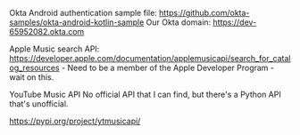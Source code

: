 Okta Android authentication sample file:  https://github.com/okta-samples/okta-android-kotlin-sample
Our Okta domain:  https://dev-65952082.okta.com


Apple Music search API:  https://developer.apple.com/documentation/applemusicapi/search_for_catalog_resources - Need to be a member of the Apple Developer Program - wait on this.

YouTube Music API
  No official API that I can find, but there's a Python API that's unofficial.

  https://pypi.org/project/ytmusicapi/
